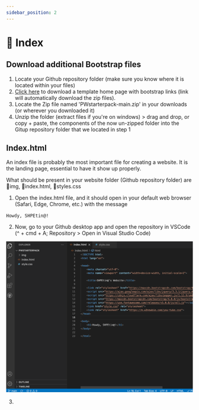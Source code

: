 ```yaml
---
sidebar_position: 2
---
```

# 📄 Index

## Download additional Bootstrap files

1. Locate your Github repository folder (make sure you know where it is located within your files)
2. [Click here](https://github.com/paulageronimo/PWstarterpack/archive/refs/heads/main.zip) to download a template home page with bootstrap links  (link will automatically download the zip files).
3. Locate the Zip file named 'PWstarterpack-main.zip' in your downloads (or wherever you downloaded it)
4. Unzip the folder (extract files if you're on windows) > drag and drop, or copy + paste, the components of the now un-zipped folder into the Gitup repository folder that we located in step 1

## Index.html

An index file is probably the most important file for creating a website. It is the landing page, essential to have it show up properly.

What should be present in your website folder (Github repository folder) are 📁img, 📄index.html, 📄styles.css

1. Open the index.html file, and it should open in your default web browser (Safari, Edge, Chrome, etc.) with the message

```
Howdy, SHPEtin@!
```

2. Now, go to your Github desktop app and open the repository in VSCode (^ + cmd + A; Repository > Open in Visual Studio Code)

![opened](img/opened-index-file.png)

3. 